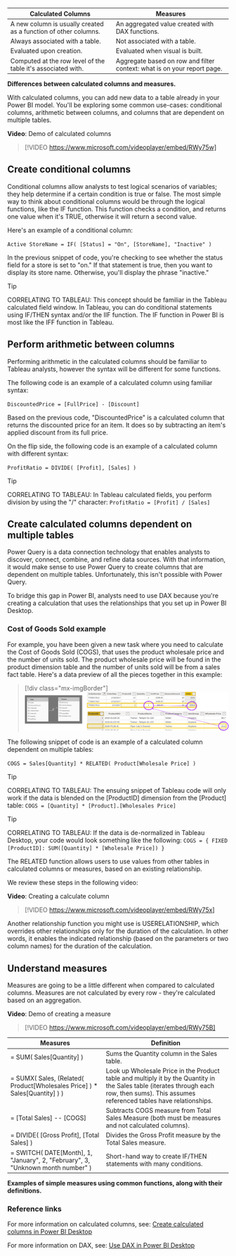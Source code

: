 
| **Calculated Columns** | **Measures** |
|--|--|
| A new column is usually created as a function of other columns. | An aggregated value created with DAX functions. |
| Always associated with a table. | Not associated with a table. |
| Evaluated upon creation. | Evaluated when visual is built. |
| Computed at the row level of the table it's associated with. | Aggregate based on row and filter context: what is on your report page. |

**Differences between calculated columns and measures.**

With calculated columns, you can add new data to a table already in your Power BI model. You'll be exploring some common use-cases: conditional columns, arithmetic between columns, and columns that are dependent on multiple tables.

**Video**: Demo of calculated columns
> [!VIDEO https://www.microsoft.com/videoplayer/embed/RWy75w]

## Create conditional columns

Conditional columns allow analysts to test logical scenarios of variables; they help determine if a certain condition is true or false. The most simple way to think about conditional columns would be through the logical functions, like the IF function. This function checks a condition, and returns one value when it's TRUE, otherwise it will return a second value.

Here's an example of a conditional column:

`Active StoreName = IF( [Status] = "On", [StoreName], "Inactive" )`

In the previous snippet of code, you're checking to see whether the status field for a store is set to "on." If that statement is true, then you want to display its store name. Otherwise, you'll display the phrase "inactive."

> [!TIP]
> CORRELATING TO TABLEAU: This concept should be familiar in the Tableau calculated field window. In Tableau, you can do conditional statements using IF/THEN syntax and/or the IIF function. The IF function in Power BI is most like the IFF function in Tableau.

## Perform arithmetic between columns

Performing arithmetic in the calculated columns should be familiar to Tableau analysts, however the syntax will be different for some functions.

The following code is an example of a calculated column using familiar syntax:

`DiscountedPrice = [FullPrice] - [Discount]`

Based on the previous code, "DiscountedPrice" is a calculated column that returns the discounted price for an item. It does so by subtracting an item's applied discount from its full price.

On the flip side, the following code is an example of a calculated column with different syntax:

`ProfitRatio = DIVIDE( [Profit], [Sales] )`

> [!TIP]
> CORRELATING TO TABLEAU: In Tableau calculated fields, you perform division by using the "/" character: `ProfitRatio = [Profit] / [Sales]`

## Create calculated columns dependent on multiple tables

Power Query is a data connection technology that enables analysts to discover, connect, combine, and refine data sources. With that information, it would make sense to use Power Query to create columns that are dependent on multiple tables. Unfortunately, this isn't possible with Power Query.

To bridge this gap in Power BI, analysts need to use DAX because you're creating a calculation that uses the relationships that you set up in Power BI Desktop.

### Cost of Goods Sold example

For example, you have been given a new task where you need to calculate the Cost of Goods Sold (COGS), that uses the product wholesale price and the number of units sold. The product wholesale price will be found in the product dimension table and the number of units sold will be from a sales fact table. Here's a data preview of all the pieces together in this example:

> [!div class="mx-imgBorder"]
> [![Data preview of the COGS example.](../media/cogs.png)](../media/cogs.png#lightbox)

The following snippet of code is an example of a calculated column dependent on multiple tables:

`COGS = Sales[Quantity] * RELATED( Product[Wholesale Price] )`

> [!TIP]
> CORRELATING TO TABLEAU: The ensuing snippet of Tableau code will only work if the data is blended on the [ProductID] dimension from the [Product] table: `COGS = [Quantity] * [Product].[Wholesales Price]`

> [!TIP]
> CORRELATING TO TABLEAU: If the data is de-normalized in Tableau Desktop, your code would look something like the following: `COGS = { FIXED [ProductID]: SUM([Quantity] * [Wholesale Price]) }`

The RELATED function allows users to use values from other tables in calculated columns or measures, based on an existing relationship.

We review these steps in the following video:

**Video**: Creating a calculate column
> [!VIDEO https://www.microsoft.com/videoplayer/embed/RWy75x]

Another relationship function you might use is USERELATIONSHIP, which overrides other relationships only for the duration of the calculation. In other words, it enables the indicated relationship (based on the parameters or two column names) for the duration of the calculation.

## Understand measures

Measures are going to be a little different when compared to calculated columns. Measures are not calculated by every row - they're calculated based on an aggregation.

**Video**: Demo of creating a measure
> [!VIDEO https://www.microsoft.com/videoplayer/embed/RWy75B]

| **Measures** | **Definition** |
|--|--|
| = SUM( Sales[Quantity] ) | Sums the Quantity column in the Sales table.|
| = SUMX( Sales, (Related( Product[Wholesales Price] ) * Sales[Quantity] ) ) | Look up Wholesale Price in the Product table and multiply it by the Quantity in the Sales table (iterates through each row, then sums). This assumes referenced tables have relationships.|
| = [Total Sales] -- [COGS] | Subtracts COGS measure from Total Sales Measure (both must be measures and not calculated columns). |
| = DIVIDE( [Gross Profit], [Total Sales] ) | Divides the Gross Profit measure by the Total Sales measure. |
| = SWITCH( DATE[Month], 1, "January", 2, "February", 3, "Unknown month number" ) | Short-hand way to create IF/THEN statements with many conditions. |

**Examples of simple measures using common functions, along with their definitions.**

### Reference links

For more information on calculated columns, see: [Create calculated columns in Power BI Desktop](/power-bi/transform-model/desktop-calculated-columns/?azure-portal=true)

For more information on DAX, see: [Use DAX in Power BI Desktop](/training/paths/dax-power-bi/?azure-portal=true)
